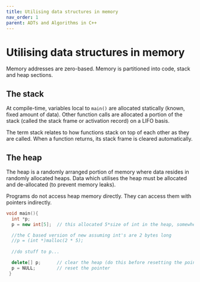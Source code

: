 ```yaml
---
title: Utilising data structures in memory
nav_order: 1
parent: ADTs and Algorithms in C++
---
```


# Utilising data structures in memory

Memory addresses are zero-based. Memory is partitioned into code, stack and heap sections.

## The stack

At compile-time, variables local to `main()` are allocated statically (known, fixed amount of data). Other function calls are allocated a portion of the stack (called the stack frame or activation record) on a LIFO basis.

The term stack relates to how functions stack on top of each other as they are called. When a function returns, its stack frame is cleared automatically.

## The heap

The heap is a randomly arranged portion of memory where data resides in randomly allocated heaps. Data which utilises the heap must be allocated and de-allocated (to prevent memory leaks).

Programs do not access heap memory directly. They can access them with pointers indirectly.

```cpp
void main(){
  int *p;
  p = new int[5];  // this allocated 5*size of int in the heap, somewhere

  //the C based version of new assuming int's are 2 bytes long
  //p = (int *)malloc(2 * 5);
  
  //do stuff to p...

  delete[] p;      // clear the heap (do this before resetting the pointer!)
  p = NULL;        // reset the pointer
 }
```
